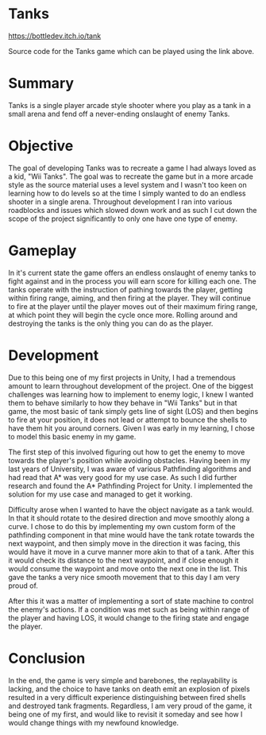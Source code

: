 # Tanks

https://bottledev.itch.io/tank

Source code for the Tanks game which can be played using the link above. 

# Summary

Tanks is a single player arcade style shooter where you play as a tank in a small arena and fend off a never-ending onslaught of enemy Tanks.

# Objective

The goal of developing Tanks was to recreate a game I had always loved as a kid, "Wii Tanks". The goal was to recreate the game but in a more arcade style as the source material uses a level system and I wasn't too keen on learning how to do levels so at the time I simply wanted to do an endless shooter in a single arena. Throughout development I ran into various roadblocks and issues which slowed down work and as such I cut down the scope of the project significantly to only one have one type of enemy.

# Gameplay

In it's current state the game offers an endless onslaught of enemy tanks to fight against and in the process you will earn score for killing each one. The tanks operate with the instruction of pathing towards the player, getting within firing range, aiming, and then firing at the player. They will continue to fire at the player until the player moves out of their maximum firing range, at which point they will begin the cycle once more. Rolling around and destroying the tanks is the only thing you can do as the player.

# Development

Due to this being one of my first projects in Unity, I had a tremendous amount to learn throughout development of the project. One of the biggest challenges was learning how to implement to enemy logic, I knew I wanted them to behave similarly to how they behave in "Wii Tanks" but in that game, the most basic of tank simply gets line of sight (LOS) and then begins to fire at your position, it does not lead or attempt to bounce the shells to have them hit you around corners. Given I was early in my learning, I chose to model this basic enemy in my game.

The first step of this involved figuring out how to get the enemy to move towards the player's position while avoiding obstacles. Having been in my last years of University, I was aware of various Pathfinding algorithms and had read that A* was very good for my use case. As such I did further research and found the A* Pathfinding Project for Unity. I implemented the solution for my use case and managed to get it working. 

Difficulty arose when I wanted to have the object navigate as a tank would. In that it should rotate to the desired direction and move smoothly along a curve. I chose to do this by implementing my own custom form of the pathfinding component in that mine would have the tank rotate towards the next waypoint, and then simply move in the direction it was facing, this would have it move in a curve manner more akin to that of a tank. After this it would check its distance to the next waypoint, and if close enough it would consume the waypoint and move onto the next one in the list. This gave the tanks a very nice smooth movement that to this day I am very proud of.

After this it was a matter of implementing a sort of state machine to control the enemy's actions. If a condition was met such as being within range of the player and having LOS, it would change to the firing state and engage the player.

# Conclusion

In the end, the game is very simple and barebones, the replayability is lacking, and the choice to have tanks on death emit an explosion of pixels resulted in a very difficult experience distinguishing between fired shells and destroyed tank fragments. Regardless, I am very proud of the game, it being one of my first, and would like to revisit it someday and see how I would change things with my newfound knowledge.
